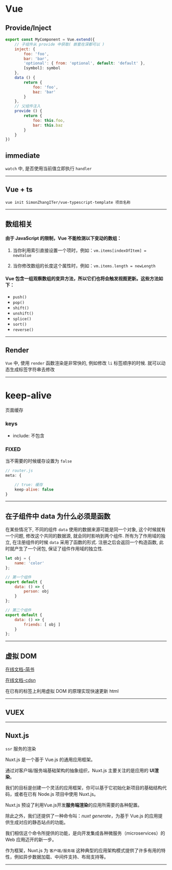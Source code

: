 # Vue



## Provide/Inject

```js
export const MyComponent = Vue.extend({
	// 子组件从 provide 中获取( 嵌套在深都可以 )
    inject: {	
        foo: 'foo',
        bar: 'bar',
        'optional': { from: 'optional', default: 'default' },
        [symbol]: symbol
    },
    data () {
        return {
            foo: 'foo',
            baz: 'bar'
        }
    },
    // 父组件注入
    provide () {
        return {
            foo: this.foo,
            bar: this.baz
        }
    }
})
```





## immediate

`watch` 中, 是否使用当前值立即执行 `handler`



---



## Vue + ts

```b
vue init SimonZhangITer/vue-typescript-template 项目名称
```



---



## 数组相关

#### 由于 JavaScript 的限制，Vue 不能检测以下变动的数组：

1. 当你利用索引直接设置一个项时，例如：`vm.items[indexOfItem] = newValue`

2. 当你修改数组的长度这个属性时，例如：`vm.items.length = newLength`



#### Vue 包含一组观察数组的变异方法，所以它们也将会触发视图更新。这些方法如下：

- `push()`
- `pop()`
- `shift()`
- `unshift()`
- `splice()`
- `sort()`
- `reverse()`



---



## Render

`Vue` 中, 使用 `render` 函数渲染是非常快的, 例如修改 `li` 标签顺序的时候. 就可以动态生成标签字符串去修改

---



# keep-alive

页面缓存

### keys

+ include: 不包含

### FIXED

当不需要的时候缓存设置为 `false`

```js
// router.js
meta: {

    // true: 缓存
    keep-alive: false
}
```

---



## 在子组件中 data 为什么必须是函数

在某些情况下, 不同的组件 `data` 使用的数据来源可能是同一个对象, 这个时候就有一个问题, 修改这个共同的数据源, 就会同时影响到两个组件. 所有为了作用域的独立, 在注册组件的时候 `data` 采用了函数的形式. 注册之后会返回一个构造函数, 此时就产生了一个闭包, 保证了组件作用域的独立性.

```js
let obj = {
    name: 'color'
};
```

```js
// 第一个组件
export default {
    data: () => {
        person: obj
    }
};
```

```js
// 第二个组件
export default {
    data: () => {
        friends: [ obj ]
    }
};
```

---



## 虚拟 DOM

[在线文档-简书][1]

[在线文档-cdsn][2]

在已有的标签上利用虚拟 DOM 的原理实现快速更新 html



---



## VUEX

---



## Nuxt.js

`ssr` 服务的渲染

Nuxt.js 是一个基于 Vue.js 的通用应用框架。

通过对客户端/服务端基础架构的抽象组织，Nuxt.js 主要关注的是应用的 **UI渲染**。

我们的目标是创建一个灵活的应用框架，你可以基于它初始化新项目的基础结构代码，或者在已有 Node.js 项目中使用 Nuxt.js。

Nuxt.js 预设了利用Vue.js开发**服务端渲染**的应用所需要的各种配置。

除此之外，我们还提供了一种命令叫：*nuxt generate*，为基于 Vue.js 的应用提供生成对应的静态站点的功能。

我们相信这个命令所提供的功能，是向开发集成各种微服务（microservices）的 Web 应用迈开的新一步。

作为框架，Nuxt.js 为 `客户端/服务端` 这种典型的应用架构模式提供了许多有用的特性，例如异步数据加载、中间件支持、布局支持等。



---

[1]: https://www.jianshu.com/p/616999666920

[2]: https://blog.csdn.net/qq_27626333/article/details/76082755